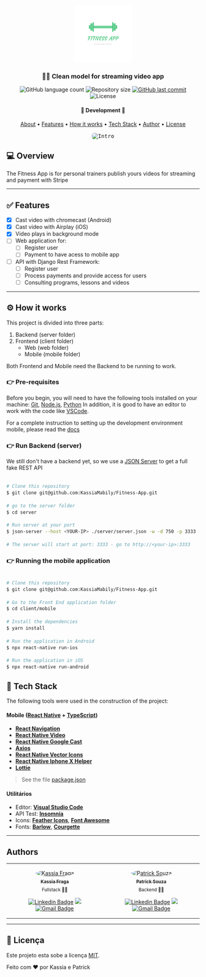<p align="center">
    <img src="./client/mobile/src/assets/logo-transparent.png" height="150" width="150" alt="Fitness APP" />
</p>

<h3 align="center">
    🏋️‍♀️ Clean model for streaming video app
</h3>

<p align="center">
    <img alt="GitHub language count" src="https://img.shields.io/github/languages/count/KassiaMabily/Fitness-App?color=%2304D361"/>
    <img alt="Repository size" src="https://img.shields.io/github/repo-size/KassiaMabily/Fitness-App" />
    <a href="https://github.com/KassiaMabily/Fitness-App/commits/master">
        <img alt="GitHub last commit" src="https://img.shields.io/github/last-commit/KassiaMabily/Fitness-App">
    </a>
    <img alt="License" src="https://img.shields.io/badge/license-MIT-brightgreen">
</p>

<h4 align="center">
	🚧 Development 🚧
</h4>

<p align="center">
    <a href="#about">About</a> •
    <a href="#features">Features</a> •
    <a href="#how-it-works">How it works</a> • 
    <a href="#tech-stack">Tech Stack</a> • 
    <a href="#author">Author</a> • 
    <a href="#user-content-license">License</a>
</p>

<p align="center">
  <kbd>
    <img width="250" style="border-radius: 5px" height="450" src="./client/mobile/src/assets/demo.gif" alt="Intro">
  </kbd>
</p>

## 💻 Overview

The Fitness App is for personal trainers publish yours videos for streaming and payment with Stripe

---
## ✅ Features

- [x] Cast video with chromecast (Android)
- [x] Cast video with Airplay (iOS)
- [x] Video plays in background mode
- [ ] Web application for:
    - [ ] Register user
    - [ ] Payment to have acess to mobile app
- [ ] API with Django Rest Framework:
    - [ ] Register user
    - [ ] Process payments and provide access for users
    - [ ] Consulting programs, lessons and videos

---

## ⚙️ How it works

This project is divided into three parts:
1. Backend (server folder)
2. Frontend (client folder)
    - Web (web folder)
    - Mobile (mobile folder)

Both Frontend and Mobile need the Backend to be running to work.

### 👉 Pre-requisites

Before you begin, you will need to have the following tools installed on your machine:
[Git](https://git-scm.com), [Node.js](https://nodejs.org/en/), [Python](https://www.python.org/)
In addition, it is good to have an editor to work with the code like [VSCode](https://code.visualstudio.com/).

For a complete instruction to setting up the development environment mobile, please read the [docs](https://reactnative.dev/docs/environment-setup)

### 👉 Run Backend (server)
We still don't have a backend yet, so we use a [JSON Server](https://github.com/typicode/json-server) to get a full fake REST API

```bash

# Clone this repository
$ git clone git@github.com:KassiaMabily/Fitness-App.git

# go to the server folder
$ cd server

# Run server at your port
$ json-server --host <YOUR-IP> ./server/server.json -w -d 750 -p 3333

# The server will start at port: 3333 - go to http://<your-ip>:3333

```

### 👉 Running the mobile application

```bash

# Clone this repository
$ git clone git@github.com:KassiaMabily/Fitness-App.git

# Go to the Front End application folder
$ cd client/mobile

# Install the dependencies
$ yarn install

# Run the application in Android
$ npx react-native run-ios

# Run the application in iOS
$ npx react-native run-android

```

## 🚀 Tech Stack

The following tools were used in the construction of the project:

#### [](https://github.com/tgmarinho/Ecoleta#mobile-react-native--typescript)**Mobile**  ([React Native](http://www.reactnative.com/)  +  [TypeScript](https://www.typescriptlang.org/))

-   **[React Navigation](https://reactnavigation.org/)**
-   **[React Native Video](https://github.com/react-native-video/react-native-video)**
-   **[React Native Google Cast](https://github.com/react-native-google-cast/react-native-google-cast)**
-   **[Axios](https://github.com/axios/axios)**
-   **[React Native Vector Icons](https://github.com/oblador/react-native-vector-icons)**
-   **[React Native Iphone X Helper](https://github.com/ptelad/react-native-iphone-x-helper)**
-   **[Lottie](https://github.com/lottie-react-native/lottie-react-native)**

> See the file  [package.json](https://github.com/KassiaMabily/Fitness-App/blob/master/client/mobile/package.json)

#### [](https://github.com/KassiaMabily/Fitness-App#utilit%C3%A1rios)**Utilitários**

-   Editor:  **[Visual Studio Code](https://code.visualstudio.com/)**
-   API Test:  **[Insomnia](https://insomnia.rest/)**
-   Icons:  **[Feather Icons](https://feathericons.com/)**,  **[Font Awesome](https://fontawesome.com/)**
-   Fonts:  **[Barlow](https://fonts.google.com/specimen/Barlow)**,  **[Courgette](https://fonts.google.com/specimen/Courgette)**


---

## Authors
<table>
  <tr>
    <td align="center">
<p>
<a href="#">
 <img style="border-radius: 50%" src="https://avatars3.githubusercontent.com/u/52832800?s=460&u=61b426b901b8fe02e12019b1fdb67bf0072d4f00&v=4" width="100px;" alt="Kassia Fraga"/>
 <br />
 <sub><b>Kassia Fraga</b></sub></a><a href="#" title="Kassia Fraga"></a>
 <br />
 <sub>Fullstack 👩‍💻</sub>
<br/>

[![Linkedin Badge](https://img.shields.io/badge/-Kassia-blue?style=flat-square&logo=Linkedin&logoColor=white&link=https://www.linkedin.com/in/kassia-fraga-178b7b1a7/)](https://www.linkedin.com/in/kassia-fraga-178b7b1a7/) 
[<img src = "https://img.shields.io/badge/@kassia.mabily-%23E4405F.svg?&style=flat-square&logo=instagram&logoColor=white">](https://www.instagram.com/kassia.mabily/)
[![Gmail Badge](https://img.shields.io/badge/-kassiafraga7@gmail.com-c14438?style=flat-square&logo=Gmail&logoColor=white&link=mailto:kassiafraga7@gmail.com)](mailto:kassiafraga7@gmail.com)
</p>
</td>
<td align="center">
<p>
<a href="#">
 <img style="border-radius: 50%;" src="https://avatars3.githubusercontent.com/u/54851787?s=460&u=61b426b901b8fe02e12019b1fdb67bf0072d4f00&v=4" width="100px;" alt="Patrick Souza"/>
 <br />
 <sub><b>Patrick Souza</b></sub></a><a href="#" title="Patrick Souza"></a>
 <br />
 <sub>Backend 👨‍💻</sub>
 <br />

[![Linkedin Badge](https://img.shields.io/badge/-Patrick-blue?style=flat-square&logo=Linkedin&logoColor=white&link=https://www.linkedin.com/in/patrick-felipe-323057150/)](https://www.linkedin.com/in/patrick-felipe-323057150/) 
[<img src = "https://img.shields.io/badge/@patrick.souza54-%23E4405F.svg?&style=flat-square&logo=instagram&logoColor=white">](https://www.instagram.com/patrick.souza54/)
[![Gmail Badge](https://img.shields.io/badge/-souza.felipe.patrick@gmail.com-c14438?style=flat-square&logo=Gmail&logoColor=white&link=mailto:souza.felipe.patrick@gmail.com)](mailto:souza.felipe.patrick@gmail.com)
</p>
</td>
  </tr>
</table>

---

## 📝 Licença

Este projeto esta sobe a licença [MIT](./LICENSE).

Feito com ❤️ por Kassia e Patrick